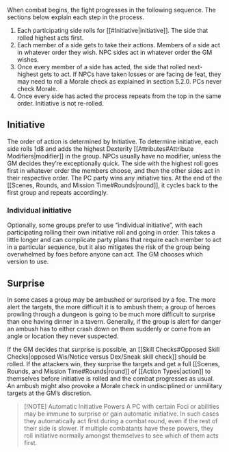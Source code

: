 When combat begins, the fight progresses in the following sequence. The sections below explain each step in the process. 
1. Each participating side rolls for [[#Initiative|initiative]]. The side that rolled highest acts first. 
2. Each member of a side gets to take their actions. Members of a side act in whatever order they wish. NPC sides act in whatever order the GM wishes. 
3. Once every member of a side has acted, the side that rolled next-highest gets to act. If NPCs have taken losses or are facing de feat, they may need to roll a Morale check as explained in section 5.2.0. PCs never check Morale. 
4. Once every side has acted the process repeats from the top in the same order. Initiative is not re-rolled.
## Initiative
The order of action is determined by Initiative. To determine initiative, each side rolls 1d8 and adds the highest Dexterity [[Attributes#Attribute Modifiers|modifier]] in the group. NPCs usually have no modifier, unless the GM decides they’re exceptionally quick. The side with the highest roll goes first in whatever order the members choose, and then the other sides act in their respective order. The PC party wins any initiative ties. At the end of the [[Scenes, Rounds, and Mission Time#Rounds|round]], it cycles back to the first group and repeats accordingly.
### Individual initiative
Optionally, some groups prefer to use “individual initiative”, with each participating rolling their own initiative roll and going in order. This takes a little longer and can complicate party plans that require each member to act in a particular sequence, but it also mitigates the risk of the group being overwhelmed by foes before anyone can act. The GM chooses which version to use. 
## Surprise
In some cases a group may be ambushed or surprised by a foe. The more alert the targets, the more difficult it is to ambush them; a group of heroes prowling through a dungeon is going to be much more difficult to surprise than one having dinner in a tavern. Generally, if the group is alert for danger an ambush has to either crash down on them suddenly or come from an angle or location they never suspected. 

If the GM decides that surprise is possible, an [[Skill Checks#Opposed Skill Checks|opposed Wis/Notice versus Dex/Sneak skill check]] should be rolled. If the attackers win, they surprise the targets and get a full [[Scenes, Rounds, and Mission Time#Rounds|round]] of [[Action Types|action]] to themselves before initiative is rolled and the combat progresses as usual. An ambush might also provoke a Morale check in undisciplined or unmilitary targets at the GM’s discretion.

> [!NOTE] Automatic Initiative Powers
> A PC with certain Foci or abilities may be immune to surprise or gain automatic initiative. In such cases they automatically act first during a combat round, even if the rest of their side is slower. If multiple combatants have these powers, they roll initiative normally amongst themselves to see which of them acts first.
